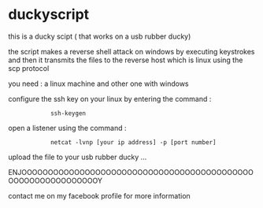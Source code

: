 # duckyscript
this is a ducky scipt ( that works on a usb rubber ducky) 

the script makes a reverse shell attack  on windows by executing keystrokes and then it transmits the files to the reverse host which is linux using the scp protocol 

you need : 
a linux machine and other one with windows 

configure the ssh key on your linux by entering the command : 

                ssh-keygen  
open a listener using the command : 

                netcat -lvnp [your ip address] -p [port number] 

             
upload the file to your usb rubber ducky ...

ENJOOOOOOOOOOOOOOOOOOOOOOOOOOOOOOOOOOOOOOOOOOOOOOOOOOOOOOOOOOOOOY       


contact me on my facebook profile for more information 


